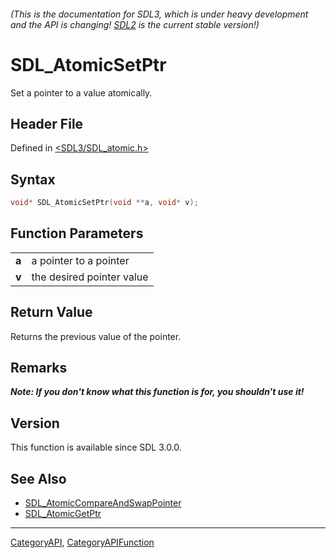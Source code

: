 ###### (This is the documentation for SDL3, which is under heavy development and the API is changing! [SDL2](https://wiki.libsdl.org/SDL2/) is the current stable version!)
# SDL_AtomicSetPtr

Set a pointer to a value atomically.

## Header File

Defined in [<SDL3/SDL_atomic.h>](https://github.com/libsdl-org/SDL/blob/main/include/SDL3/SDL_atomic.h)

## Syntax

```c
void* SDL_AtomicSetPtr(void **a, void* v);

```

## Function Parameters

|           |                           |
| --------- | ------------------------- |
| **a**     | a pointer to a pointer    |
| **v**     | the desired pointer value |

## Return Value

Returns the previous value of the pointer.

## Remarks

***Note: If you don't know what this function is for, you shouldn't use
it!***

## Version

This function is available since SDL 3.0.0.

## See Also

- [SDL_AtomicCompareAndSwapPointer](SDL_AtomicCompareAndSwapPointer)
- [SDL_AtomicGetPtr](SDL_AtomicGetPtr)

----
[CategoryAPI](CategoryAPI), [CategoryAPIFunction](CategoryAPIFunction)

